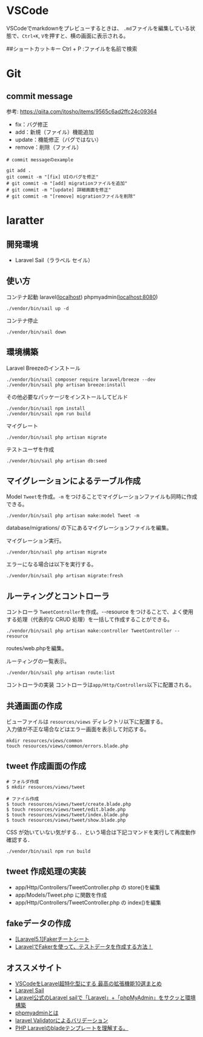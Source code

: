 # VSCode
VSCodeでmarkdownをプレビューするときは、
`.md`ファイルを編集している状態で、`Ctrl+K`, `V`を押すと、横の画面に表示される。

##ショートカットキー
Ctrl + P :ファイルを名前で検索


# Git
## commit message
参考: https://qiita.com/itosho/items/9565c6ad2ffc24c09364

- fix：バグ修正
- add：新規（ファイル）機能追加
- update：機能修正（バグではない）
- remove：削除（ファイル）

```
# commit messageのexample

git add .
git commit -m "[fix] UIのバグを修正"
# git commit -m "[add] migrationファイルを追加"
# git commit -m "[update] 詳細画面を修正"
# git commit -m "[remove] migrationファイルを削除"
```


# laratter
## 開発環境
- Laravel Sail（ララベル セイル）  


## 使い方
コンテナ起動 laravel([localhost](http://localhost/)) phpmyadmin([localhost:8080](http://localhost:8080))
```
./vendor/bin/sail up -d
```
コンテナ停止
```
./vendor/bin/sail down
```

## 環境構築
Laravel Breezeのインストール
```
./vendor/bin/sail composer require laravel/breeze --dev
./vendor/bin/sail php artisan breeze:install
```

その他必要なパッケージをインストールしてビルド
```
./vendor/bin/sail npm install
./vendor/bin/sail npm run build
```

マイグレート
```
./vendor/bin/sail php artisan migrate
```

テストユーザを作成
```
./vendor/bin/sail php artisan db:seed
```

## マイグレーションによるテーブル作成
Model ```Tweet```を作成。```-m``` をつけることでマイグレーションファイルも同時に作成できる。
```
./vendor/bin/sail php artisan make:model Tweet -m
```
database/migrations/ の下にあるマイグレーションファイルを編集。  
  
マイグレーション実行。  
```
./vendor/bin/sail php artisan migrate
```
エラーになる場合は以下を実行する。
```
./vendor/bin/sail php artisan migrate:fresh
```

## ルーティングとコントローラ
コントローラ ```TweetController```を作成。--resource をつけることで、よく使用する処理（代表的な CRUD 処理）を一括して作成することができる。
```
./vendor/bin/sail php artisan make:controller TweetController --resource
```
routes/web.phpを編集。 

ルーティングの一覧表示。
```
./vendor/bin/sail php artisan route:list
```

コントローラの実装
コントローラは```app/Http/Controllers```以下に配置される。


## 共通画面の作成
ビューファイルは ```resources/views``` ディレクトリ以下に配置する。  
入力値が不正な場合などはエラー画面を表示して対応する。  
```
mkdir resources/views/common
touch resources/views/common/errors.blade.php
```

## tweet 作成画面の作成

```
# フォルダ作成
$ mkdir resources/views/tweet

# ファイル作成
$ touch resources/views/tweet/create.blade.php
$ touch resources/views/tweet/edit.blade.php
$ touch resources/views/tweet/index.blade.php
$ touch resources/views/tweet/show.blade.php
```

CSS が効いていない気がする．．という場合は下記コマンドを実行して再度動作確認する．
```
./vendor/bin/sail npm run build
```

## tweet 作成処理の実装
- app/Http/Controllers/TweetController.php の store()を編集
- app/Models/Tweet.php に関数を作成
- app/Http/Controllers/TweetController.php の index()を編集

## fakeデータの作成
- [[Laravel5.1]Fakerチートシート](https://qiita.com/tosite0345/items/1d47961947a6770053af)
- [LaravelでFakerを使って、テストデータを作成する方法！](https://codelikes.com/laravel-faker/)


## オススメサイト
- [VSCodeをLaravel超特化型にする 最高の拡張機能10選まとめ](https://yurupro.cloud/2132/)
- [Laravel Sail](https://readouble.com/laravel/8.x/ja/sail.html#:~:text=Laravel%20Sail%E3%81%AF%E3%80%81Laravel%E3%81%AE,%E7%82%B9%E3%82%92%E6%8F%90%E4%BE%9B%E3%81%97%E3%81%BE%E3%81%99%E3%80%82)  
- [Laravel公式のLaravel sailで「Laravel」+「phpMyAdmin」をサクッと環境構築](https://qiita.com/Naaaa/items/9b9b6b05a93b8b8f3cec)  
- [phpmyadminとは](https://ja.wikipedia.org/wiki/PhpMyAdmin)  
- [laravel Validatorによるバリデーション](https://qiita.com/gone0021/items/c613ef7e006b6f5d47ce)  
- [PHP Laravelのbladeテンプレートを理解する。](https://qiita.com/shizen-shin/items/24d22265db47d7fb3c3d) 
